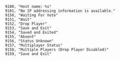 ﻿```text
9100, "Host name: %s"
9101, "No IP addressing information is available."
9150, "Waiting For Vote"
9151, "Wait"
9152, "Drop Player"
9153, "Save and Exit"
9154, "Saved and Exited"
9155, "Absent"
9156, "Status Unknown"
9157, "Multiplayer Status"
9158, "Multiple Players (Drop Player Disabled)"
9159, "Save and Exit"
```